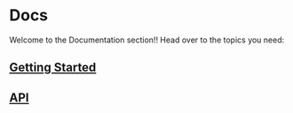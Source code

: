 # Docs

Welcome to the Documentation section!!
Head over to the topics you need: 

## [Getting Started](./getting-started)

## [API](./api)